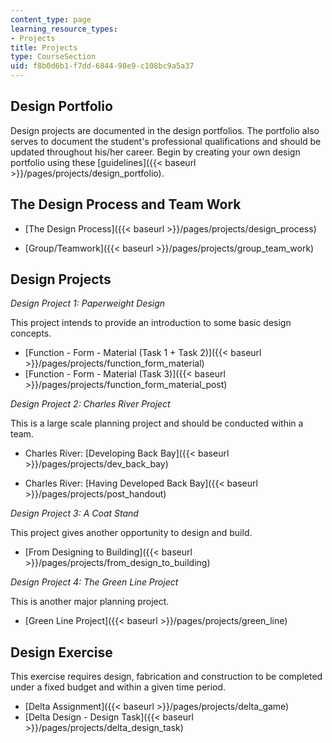 ```yaml
---
content_type: page
learning_resource_types:
- Projects
title: Projects
type: CourseSection
uid: f8b0d6b1-f7dd-6844-98e9-c108bc9a5a37
---
```


Design Portfolio
----------------

Design projects are documented in the design portfolios. The portfolio also serves to document the student's professional qualifications and should be updated throughout his/her career. Begin by creating your own design portfolio using these [guidelines]({{< baseurl >}}/pages/projects/design_portfolio).

The Design Process and Team Work
--------------------------------

*   [The Design Process]({{< baseurl >}}/pages/projects/design_process)
    
*   [Group/Teamwork]({{< baseurl >}}/pages/projects/group_team_work)

Design Projects
---------------

_Design Project 1: Paperweight Design_

This project intends to provide an introduction to some basic design concepts.

*   [Function - Form - Material (Task 1 + Task 2)]({{< baseurl >}}/pages/projects/function_form_material)
*   [Function - Form - Material (Task 3)]({{< baseurl >}}/pages/projects/function_form_material_post)

_Design Project 2: Charles River Project_

This is a large scale planning project and should be conducted within a team.

*   Charles River: [Developing Back Bay]({{< baseurl >}}/pages/projects/dev_back_bay)
    
*   Charles River: [Having Developed Back Bay]({{< baseurl >}}/pages/projects/post_handout)

_Design Project 3: A Coat Stand_

This project gives another opportunity to design and build.

*   [From Designing to Building]({{< baseurl >}}/pages/projects/from_design_to_building)

_Design Project 4: The Green Line Project_

This is another major planning project.

*   [Green Line Project]({{< baseurl >}}/pages/projects/green_line)

Design Exercise
---------------

This exercise requires design, fabrication and construction to be completed under a fixed budget and within a given time period.

*   [Delta Assignment]({{< baseurl >}}/pages/projects/delta_game)
*   [Delta Design - Design Task]({{< baseurl >}}/pages/projects/delta_design_task)